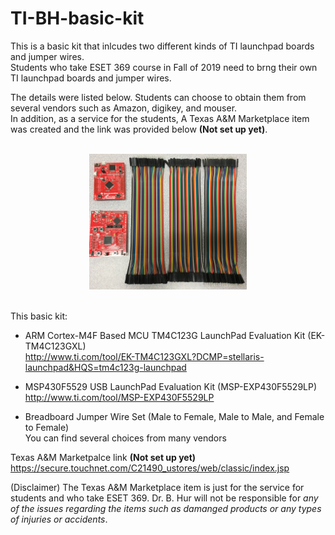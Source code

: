 # TI-BH-basic-kit

This is a basic kit that inlcudes two different kinds of TI launchpad boards and jumper wires.  <br />
Students who take ESET 369 course in Fall of 2019 need to brng their own TI launchpad boards and jumper wires. <br />

The details were listed below. Students can choose to obtain them from several vendors such as Amazon, digikey, and mouser. <br />
In addition, as a service for the students, A Texas A&M Marketplace item was created and the link was provided below **(Not set up yet)**.  <br />

 <br />
<center><img src="./pic.jpg" width =50%></center>
 <br />

This basic kit:

- ARM Cortex-M4F Based MCU TM4C123G LaunchPad Evaluation Kit (EK-TM4C123GXL) <br />
http://www.ti.com/tool/EK-TM4C123GXL?DCMP=stellaris-launchpad&HQS=tm4c123g-launchpad

- MSP430F5529 USB LaunchPad Evaluation Kit (MSP-EXP430F5529LP) <br />
http://www.ti.com/tool/MSP-EXP430F5529LP

- Breadboard Jumper Wire Set (Male to Female, Male to Male, and Female to Female)  <br />
You can find several choices from many vendors


Texas A&M Marketpalce link **(Not set up yet)** <br />
https://secure.touchnet.com/C21490_ustores/web/classic/index.jsp

(Disclaimer) The Texas A&M Marketplace item is just for the service for students and who take ESET 369. Dr. B. Hur will not be responsible for *any of the issues regarding the items such as damanged products or any types of injuries or accidents*.
